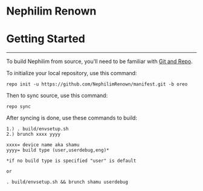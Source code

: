 # Nephilim Renown #

# Getting Started
---------------

To build Nephilim from source, you'll need to be familiar with
[Git and Repo](http://source.android.com/download/using-repo).

To initialize your local repository, use this command:

	repo init -u https://github.com/NephilimRenown/manifest.git -b oreo

Then to sync source, use this command:

	repo sync

After syncing is done, use these commands to build:

    1.) . build/envsetup.sh
    2.) brunch xxxx yyyy
    
    xxxx= device name aka shamu
    yyyy= build type (user,userdebug,eng)*

    *if no build type is specified "user" is default

    or
   
    . build/envsetup.sh && brunch shamu userdebug
